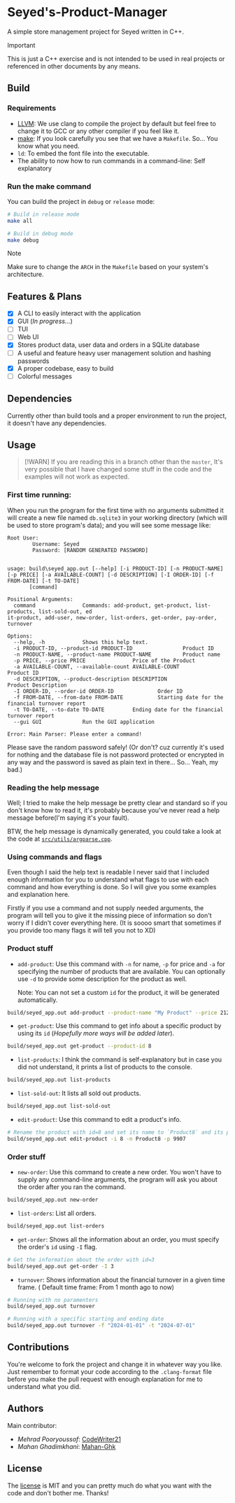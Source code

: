 Seyed's-Product-Manager
=======================
A simple store management project for Seyed written in C++.

> [!IMPORTANT]
> This is just a C++ exercise and is not intended to be used in real projects or referenced in other documents by any means.

Build
-----

### Requirements

+ [LLVM](https://clang.llvm.org/): We use clang to compile the project by default but
  feel free to change it to GCC or any other compiler if you feel like it.
+ [make](https://www.gnu.org/software/make/): If you look carefully you see that we have a `Makefile`.
  So... You know what you need.
+ `ld`: To embed the font file into the executable.
+ The ability to now how to run commands in a command-line: Self explanatory

### Run the make command

You can build the project in `debug` or `release` mode:

```bash
# Build in release mode
make all

# Build in debug mode
make debug
```

> [!NOTE]
> Make sure to change the `ARCH` in the `Makefile` based on your system's architecture.

Features & Plans
----------------

+ [x] A CLI to easily interact with the application
+ [x] GUI (_In progress..._)
+ [ ] TUI
+ [ ] Web UI
+ [x] Stores product data, user data and orders in a SQLite database
+ [ ] A useful and feature heavy user management solution and hashing passwords
+ [x] A proper codebase, easy to build
+ [ ] Colorful messages

Dependencies
------------

Currently other than build tools and a proper environment to run the project, it doesn't
have any dependencies.

Usage
-----

> [!WARN]
> If you are reading this in a branch other than the `master`, It's very possible that
> I have changed some stuff in the code and the examples will not work as expected.

### First time running:

When you run the program for the first time with no arguments submitted it will create
a new file named `db.sqlite3` in your working directory (which will be used to store 
program's data); and you will see some message like:
```
Root User:
        Username: Seyed
        Password: [RANDOM GENERATED PASSWORD]


usage: build\seyed_app.out [--help] [-i PRODUCT-ID] [-n PRODUCT-NAME] [-p PRICE] [-a AVAILABLE-COUNT] [-d DESCRIPTION] [-I ORDER-ID] [-f FROM-DATE] [-t TO-DATE]
       [command]

Positional Arguments:
  command               Commands: add-product, get-product, list-products, list-sold-out, ed
it-product, add-user, new-order, list-orders, get-order, pay-order, turnover

Options:
  --help, -h            Shows this help text.
  -i PRODUCT-ID, --product-id PRODUCT-ID                Product ID
  -n PRODUCT-NAME, --product-name PRODUCT-NAME          Product name
  -p PRICE, --price PRICE               Price of the Product
  -a AVAILABLE-COUNT, --available-count AVAILABLE-COUNT         Product ID
  -d DESCRIPTION, --product-description DESCRIPTION             Product Description
  -I ORDER-ID, --order-id ORDER-ID              Order ID
  -f FROM-DATE, --from-date FROM-DATE           Starting date for the financial turnover report
  -t TO-DATE, --to-date TO-DATE         Ending date for the financial turnover report
  --gui GUI             Run the GUI application

Error: Main Parser: Please enter a command!
```


Please save the random password safely! (Or don't? cuz currently it's used for nothing
and the database file is not password protected or encrypted in any way and the password
is saved as plain text in there... So... Yeah, my bad.)

### Reading the help message

Well; I tried to make the help message be pretty clear and standard so if you don't know
how to read it, it's probably because you've never read a help message before(I'm
saying it's your fault).

BTW, the help message is dynamically generated, you could take a look at the code at
[`src/utils/argparse.cpp`](./src/utils/argparse.cpp).

### Using commands and flags

Even though I said the help text is readable I never said that I included enough
information for you to understand what flags to use with each command and how everything
is done. So I will give you some examples and explanation here.

Firstly if you use a command and not supply needed arguments, the program will tell you
to give it the missing piece of information so don't worry if I didn't cover everything
here. (It is soooo smart that sometimes if you provide too many flags it will tell you
not to XD)

### Product stuff

+ `add-product`: Use this command with `-n` for name, `-p` for price and `-a` for
  specifying the number of products that are available. You can optionally use `-d` to
  provide some description for the product as well.

  Note: You can not set a custom `id` for the product, it will be generated automatically.
```bash
build/seyed_app.out add-product --product-name "My Product" --price 2121 --available-count 21 --product-description "In case you couldn't tell, I really like 21 8D"
```
+ `get-product`: Use this command to get info about a specific product by using its
  `id` (_Hopefully more ways will be added later_).
```bash
build/seyed_app.out get-product --product-id 8
```
+ `list-products`: I think the command is self-explanatory but in case you did not
  understand, it prints a list of products to the console.
```bash
build/seyed_app.out list-products
```
+ `list-sold-out`: It lists all sold out products.
```bash
build/seyed_app.out list-sold-out
```
+ `edit-product`: Use this command to edit a product's info.
```bash
# Rename the product with id=8 and set its name to `Product8` and its price to `9908`
build/seyed_app.out edit-product -i 8 -n Product8 -p 9907
```

### Order stuff

+ `new-order`: Use this command to create a new order. You won't have to supply any
  command-line arguments, the program will ask you about the order after you ran the
  command.
```bash
build/seyed_app.out new-order
```
+ `list-orders`: List all orders.
```bash
build/seyed_app.out list-orders
```
+ `get-order`: Shows all the information about an order, you must specify the order's
  `id` using `-I` flag.
```bash
# Get the information about the order with id=3
build/seyed_app.out get-order -I 3
```
+ `turnover`: Shows information about the financial turnover in a given time frame. (
  Default time frame: From 1 month ago to now)
```bash
# Running with no paramenters
build/seyed_app.out turnover

# Running with a specific starting and ending date
build/seyed_app.out turnover -f "2024-01-01" -t "2024-07-01"
```
  
Contributions
-------------

You're welcome to fork the project and change it in whatever way you like. Just remember
to format your code according to the `.clang-format` file before you make the
pull request with enough explanation for me to understand what you did.

Authors
-------

Main contributor:

+ *Mehrad Pooryoussof*: [CodeWriter21](https://GitHub.com/MPCodeWriter21/)
+ *Mahan Ghadimkhani*: [Mahan-Ghk](https://github.com/Mahan-Ghk)

License
-------

The [license](./LICENSE) is MIT and you can pretty much do what you want with the code and don't
bother me. Thanks!
